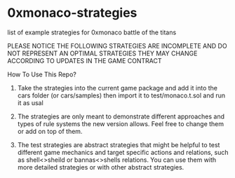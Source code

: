 # 0xmonaco-strategies
list of example strategies for 0xmonaco battle of the titans 


PLEASE NOTICE THE FOLLOWING STRATEGIES ARE INCOMPLETE AND DO NOT REPRESENT AN OPTIMAL STRATEGIES
THEY MAY CHANGE ACCORDING TO UPDATES IN THE GAME CONTRACT


How To Use This Repo? 

1. Take the strategies into the current game package and add it into the cars folder (or cars/samples) then import it to test/monaco.t.sol
and run it as usal 

2. The strategies are only meant to demonstrate different approaches and types of rule systems the new version allows. Feel free to change them or add on top of them.

3. The test strategies are abstract strategies that might be helpful to test different game mechanics 
and target specific actions and relations, such as shell<>sheild or bannas<>shells relations. You can use them with more detailed strategies or with other abstract strategies. 

